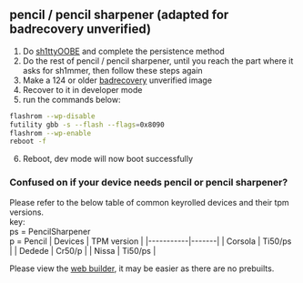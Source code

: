 ## pencil / pencil sharpener (adapted for badrecovery unverified)
1.  Do [sh1ttyOOBE](./README.md) and complete the persistence method
2.  Do the rest of pencil / pencil sharpener, until you reach the part where it asks for sh1mmer, then follow these steps again
3.  Make a 124 or older [badrecovery](https://github.com/BinBashBanana/badrecovery) unverified image
4.  Recover to it in developer mode
5.  run the commands below:  
```bash
flashrom --wp-disable
futility gbb -s --flash --flags=0x8090
flashrom --wp-enable
reboot -f
```
6.  Reboot, dev mode will now boot successfully
### Confused on if your device needs pencil or pencil sharpener? 
Please refer to the below table of common keyrolled devices and their tpm versions. \
key: \
ps = PencilSharpener \
p = Pencil
| Devices   | TPM version   |
|-----------|-------|
| Corsola     | Ti50/ps  |
| Dedede    | Cr50/p  |
| Nissa   | Ti50/ps  |

Please view the [web builder](https://binbashbanana.github.io/badrecovery/builder.html), it may be easier as there are no prebuilts.
